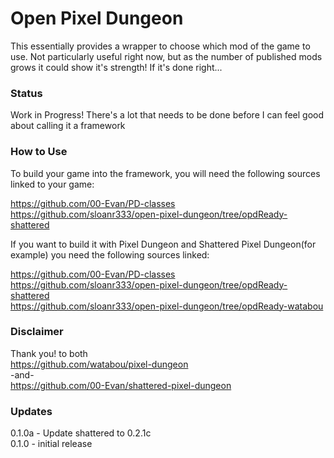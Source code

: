 # Open Pixel Dungeon

This essentially provides a wrapper to choose which mod of the game to use. Not particularly useful right now, but as the number of published mods grows it could show it's strength! If it's done right...

### Status

Work in Progress! There's a lot that needs to be done before I can feel good about calling it a framework

### How to Use
To build your game into the framework, you will need the following sources linked to your game:

https://github.com/00-Evan/PD-classes  
https://github.com/sloanr333/open-pixel-dungeon/tree/opdReady-shattered

If you want to build it with Pixel Dungeon and Shattered Pixel Dungeon(for example) you need the following sources linked:

https://github.com/00-Evan/PD-classes  
https://github.com/sloanr333/open-pixel-dungeon/tree/opdReady-shattered  
https://github.com/sloanr333/open-pixel-dungeon/tree/opdReady-watabou

### Disclaimer
Thank you! to both  
https://github.com/watabou/pixel-dungeon  
-and-  
https://github.com/00-Evan/shattered-pixel-dungeon

### Updates
0.1.0a - Update shattered to 0.2.1c  
0.1.0 - initial release